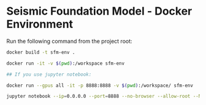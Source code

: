# Seismic Foundation Model - Docker Environment



Run the following command from the project root:

```bash
docker build -t sfm-env .

docker run -it -v $(pwd):/workspace sfm-env

## If you use jupyter notebook:

docker run --gpus all -it -p 8888:8888 -v $(pwd):/workspace/ sfm-env

jupyter notebook --ip=0.0.0.0 --port=8888 --no-browser --allow-root --NotebookApp.token=''

